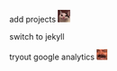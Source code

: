 add projects ![g](assets/images/bl.png)

switch to jekyll

tryout google analytics ![g](assets/images/kekw.png)
